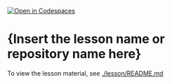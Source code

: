 [![Open in Codespaces](https://classroom.github.com/assets/launch-codespace-2972f46106e565e64193e422d61a12cf1da4916b45550586e14ef0a7c637dd04.svg)](https://classroom.github.com/open-in-codespaces?assignment_repo_id=19271901)
# {Insert the lesson name or repository name here}

To view the lesson material, see [./lesson/README.md](./lesson/README.md)